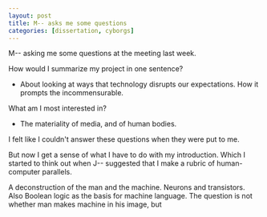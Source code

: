 ```yaml
---
layout: post
title: M-- asks me some questions
categories: [dissertation, cyborgs]
--- 
```



M-- asking me some questions at the meeting last week. 

How would I summarize my project in one sentence? 
- About looking at ways that technology disrupts our expectations. How
  it prompts the incommensurable. 

What am I most interested in? 
- The materiality of media, and of human bodies. 

I felt like I couldn't answer these questions when they were put to
me. 

But now I get a sense of what I have to do with my introduction. Which
I started to think out when J-- suggested that I make a rubric of
human-computer parallels. 

A deconstruction of the man and the machine. Neurons and
transistors. Also Boolean logic as the basis for machine language. The
question is not whether man makes machine in his image, but 
